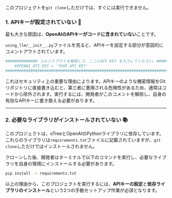 このプロジェクトを`git clone`しただけでは、すぐには実行できません。


### 1\. APIキーが設定されていない 🔑

最も大きな原因は、**OpenAIのAPIキーがコードに含まれていない**ことです。

`using_llm/__init__.py`ファイルを見ると、APIキーを設定する部分が意図的にコメントアウトされています。

```python
############## コメントアウトを解除して、ここにAPI KEY を入力してください。##########################
    #OPENAI_API_KEY = 'YOUR API KEY'
#############################################################################################
```

これはセキュリティ上の重要な理由によります。APIキーのような機密情報をGitリポジトリに直接書き込むと、第三者に悪用される危険性があるため、通常はコードから除外されます。実行するには、開発者がこのコメントを解除し、自身の有効なAPIキーに書き換える必要があります。

-----

### 2\. 必要なライブラリがインストールされていない 📚

このプロジェクトは、oTreeとOpenAIのPythonライブラリに依存しています。これらのライブラリは`requirements.txt`ファイルに記載されていますが、`git clone`しただけではインストールされません。

クローンした後、開発者はターミナルで以下のコマンドを実行し、必要なライブラリを自身の環境にインストールする必要があります。

```bash
pip install -r requirements.txt
```

以上の理由から、このプロジェクトを実行するには、**APIキーの設定**と**依存ライブラリのインストール**という2つの手動セットアップ作業が必須となります。
